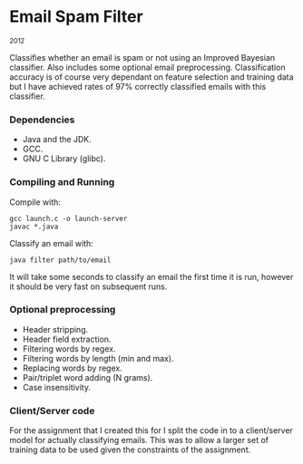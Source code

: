 # Email Spam Filter #
<sup>2012</sup>

Classifies whether an email is spam or not using an Improved Bayesian
classifier. Also includes some optional email preprocessing. Classification
accuracy is of course very dependant on feature selection and training data
but I have achieved rates of 97% correctly classified emails with this
classifier.


### Dependencies ###

* Java and the JDK.
* GCC.
* GNU C Library (glibc).


### Compiling and Running ###

Compile with:

```
gcc launch.c -o launch-server
javac *.java
```

Classify an email with:

```
java filter path/to/email
```

It will take some seconds to classify an email the first time it is run,
however it should be very fast on subsequent runs.


### Optional preprocessing ###

* Header stripping.
* Header field extraction.
* Filtering words by regex.
* Filtering words by length (min and max).
* Replacing words by regex.
* Pair/triplet word adding (N grams).
* Case insensitivity.


### Client/Server code ###

For the assignment that I created this for I split the code in to a
client/server model for actually classifying emails. This was to allow a
larger set of training data to be used given the constraints of the
assignment.
